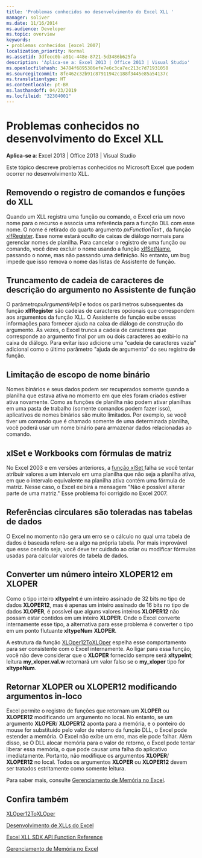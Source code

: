 ```yaml
---
title: 'Problemas conhecidos no desenvolvimento do Excel XLL '
manager: soliver
ms.date: 11/16/2014
ms.audience: Developer
ms.topic: overview
keywords:
- problemas conhecidos [excel 2007]
localization_priority: Normal
ms.assetid: 3dfecc0b-a91c-448e-8721-5d3486b625fa
description: 'Aplica-se a: Excel 2013 | Office 2013 | Visual Studio'
ms.openlocfilehash: 34784f6895386efe7e6c3ca7ec213c7d71931058
ms.sourcegitcommit: 8fe462c32b91c87911942c188f3445e85a54137c
ms.translationtype: HT
ms.contentlocale: pt-BR
ms.lasthandoff: 04/23/2019
ms.locfileid: "32304001"
---
```

# <a name="known-issues-in-excel-xll-development"></a>Problemas conhecidos no desenvolvimento do Excel XLL 

 **Aplica-se a**: Excel 2013 | Office 2013 | Visual Studio 
  
Este tópico descreve problemas conhecidos no Microsoft Excel que podem ocorrer no desenvolvimento XLL.
  
## <a name="unregistering-xll-commands-and-functions"></a>Removendo o registro de comandos e funções do XLL

Quando um XLL registra uma função ou comando, o Excel cria um novo nome para o recurso e associa uma referência para a função DLL com esse nome. O nome é retirado do quarto argumento *pxFunctionText* , da função [xlfRegister](xlfregister-form-1.md). Esse nome estará oculto de caixas de diálogo normais para gerenciar nomes de planilha. Para cancelar o registro de uma função ou comando, você deve excluir o nome usando a função [xlfSetName](xlfsetname.md), passando o nome, mas não passando uma definição. No entanto, um bug impede que isso remova o nome das listas de Assistente de função. 
  
## <a name="argument-description-string-truncation-in-the-function-wizard"></a>Truncamento de cadeia de caracteres de descrição do argumento no Assistente de função

O parâmetro*pxArgumentHelp1* e todos os parâmetros subsequentes da função **xlfRegister** são cadeias de caracteres opcionais que correspondem aos argumentos da função XLL. O Assistente de função exibe essas informações para fornecer ajuda na caixa de diálogo de construção do argumento. Às vezes, o Excel trunca a cadeia de caracteres que corresponde ao argumento final por um ou dois caracteres ao exibi-lo na caixa de diálogo. Para evitar isso adicione uma "cadeia de caracteres vazia" adicional como o último parâmetro "ajuda de argumento" do seu registro de função.
  
## <a name="binary-name-scope-limitation"></a>Limitação de escopo de nome binário

Nomes binários e seus dados podem ser recuperados somente quando a planilha que estava ativa no momento em que eles foram criados estiver ativa novamente. Como as funções de planilha não podem ativar planilhas em uma pasta de trabalho (somente comandos podem fazer isso), aplicativos de nomes binários são muito limitados. Por exemplo, se você tiver um comando que é chamado somente de uma determinada planilha, você poderá usar um nome binário para armazenar dados relacionadas ao comando.
  
## <a name="xlset-and-workbooks-with-array-formulas"></a>xlSet e Workbooks com fórmulas de matriz

No Excel 2003 e em versões anteriores, a [função xlSet ](xlset.md)falha se você tentar atribuir valores a um intervalo em uma planilha que não seja a planilha ativa, em que o intervalo equivalente na planilha ativa contém uma fórmula de matriz. Nesse caso, o Excel exibirá a mensagem "Não é possível alterar parte de uma matriz." Esse problema foi corrigido no Excel 2007. 
  
## <a name="circular-references-are-tolerated-in-data-tables"></a>Referências circulares são toleradas nas tabelas de dados

O Excel no momento não gera um erro se o cálculo no qual uma tabela de dados é baseada refere-se a algo na própria tabela. Por mais improvável que esse cenário seja, você deve ter cuidado ao criar ou modificar fórmulas usadas para calcular valores de tabela de dados.
  
## <a name="converting-an-integer-xloper12-to-an-xloper"></a>Converter um número inteiro XLOPER12 em XLOPER

Como o tipo inteiro **xltypeInt** é um inteiro assinado de 32 bits no tipo de dados **XLOPER12**, mas é apenas um inteiro assinado de 16 bits no tipo de dados **XLOPER**, é possível que alguns valores inteiros **XLOPER12** não possam estar contidos em um inteiro **XLOPER**. Onde o Excel converte internamente esse tipo, a alternativa para esse problema é converter o tipo em um ponto flutuante **xltypeNum** **XLOPER**.
  
A estrutura da função [XLOper12ToXLOper](xloper12toxloper.md) espelha esse comportamento para ser consistente com o Excel internamente. Ao ligar para essa função, você não deve considerar que o **XLOPER** fornecido sempre será **xltypeInt**; leitura **my_xloper.val.w** retornará um valor falso se o **my_xloper** tipo for **xltypeNum**.
  
## <a name="returning-xloper-or-xloper12-by-modifying-arguments-in-place"></a>Retornar XLOPER ou XLOPER12 modificando argumentos in-loco

Excel permite o registro de funções que retornam um **XLOPER** ou **XLOPER12** modificando um argumento no local. No entanto, se um argumento **XLOPER**/ **XLOPER12** aponta para a memória, e o ponteiro do mouse for substituído pelo valor de retorno da função DLL, o Excel pode estender a memória. O Excel não exibe um erro, mas ele pode falhar. Além disso, se O DLL alocar memória para o valor de retorno, o Excel pode tentar liberar essa memória, o que pode causar uma falha do aplicativo imediatamente. Portanto, não modifique os argumentos **XLOPER**/ **XLOPER12** no local. Todos os argumentos **XLOPER** ou **XLOPER12** devem ser tratados estritamente como somente leitura. 
  
Para saber mais, consulte [Gerenciamento de Memória no Excel](memory-management-in-excel.md).
  
## <a name="see-also"></a>Confira também



[XLOper12ToXLOper](xloper12toxloper.md)


[Desenvolvimento de XLLs do Excel](developing-excel-xlls.md)
  
[Excel XLL SDK API Function Reference](excel-xll-sdk-api-function-reference.md)
  
[Gerenciamento de Memória no Excel](memory-management-in-excel.md)

